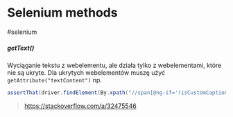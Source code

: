 # Selenium methods
#selenium 

##### getText()
Wyciąganie tekstu z webelementu, ale działa tylko z webelementami, które nie są ukryte.
Dla ukrytych webelementów muszę użyć `getAttribute("textContent")` np.
```java
assertThat(driver.findElement(By.xpath("//span[@ng-if='!isCustomCaption']")).getAttribute("textContent")).contains("0 file");
```
>https://stackoverflow.com/a/32475546